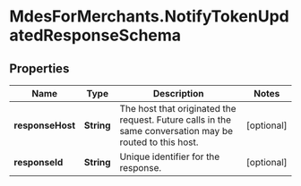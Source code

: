 # MdesForMerchants.NotifyTokenUpdatedResponseSchema

## Properties

Name | Type | Description | Notes
------------ | ------------- | ------------- | -------------
**responseHost** | **String** | The host that originated the request. Future calls in the same conversation may be routed to this host.  | [optional] 
**responseId** | **String** | Unique identifier for the response.  | [optional] 


